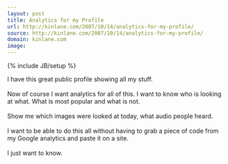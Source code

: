 ```yaml
---
layout: post
title: Analytics for my Profile
url: http://kinlane.com/2007/10/14/analytics-for-my-profile/
source: http://kinlane.com/2007/10/14/analytics-for-my-profile/
domain: kinlane.com
image: 
---
```

{% include JB/setup %}<p>I have this great public profile showing all my stuff.<br /><br />Now of course I want analytics for all of this.  I want to know who is looking at what.  What is most popular and what is not.<br /><br />Show me which images were looked at today, what audio people heard.<br /><br />I want to be able to do this all without having to grab a piece of code from my Google analytics and paste it on a site.<br /><br />I just want to know.</p>
